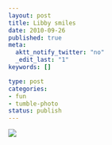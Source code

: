 ```yaml
--- 
layout: post
title: Libby smiles
date: 2010-09-26
published: true
meta: 
  aktt_notify_twitter: "no"
  _edit_last: "1"
keywords: []

type: post
categories: 
- fun
- tumble-photo
status: publish
---
```



[![](http://media.eick.us/2011/06/photo8-300x300.jpg)](http://andyeick.com/files/2010/09/photo8.jpg)

